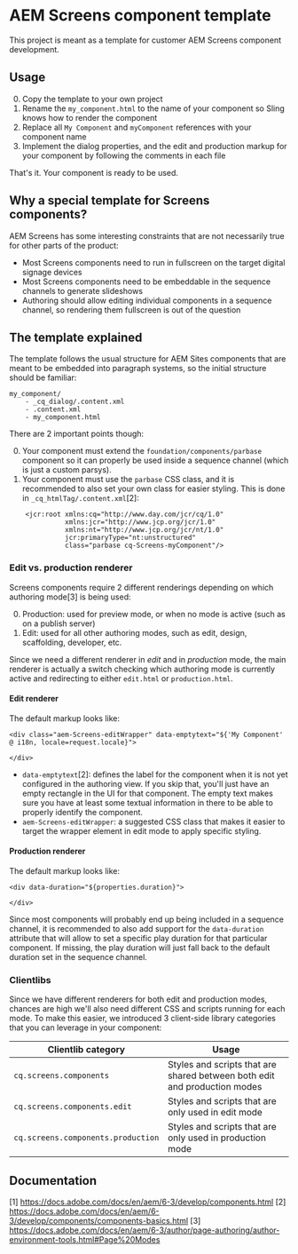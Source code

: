 AEM Screens component template
==============================

This project is meant as a template for customer AEM Screens component development.

Usage
-----

0. Copy the template to your own project
0. Rename the `my_component.html` to the name of your component so Sling knows how to render the component
0. Replace all `My Component` and `myComponent` references with your component name
0. Implement the dialog properties, and the edit and production markup for your component by following the comments in each file

That's it. Your component is ready to be used.


Why a special template for Screens components?
----------------------------------------------

AEM Screens has some interesting constraints that are not necessarily true for other parts of the product:
- Most Screens components need to run in fullscreen on the target digital signage devices
- Most Screens components need to be embeddable in the sequence channels to generate slideshows
- Authoring should allow editing individual components in a sequence channel, so rendering them fullscreen is out of the question


The template explained
----------------------

The template follows the usual structure for AEM Sites components that are meant to be embedded into paragraph systems, so the initial structure should be familiar:

```
my_component/
    - _cq_dialog/.content.xml
    - .content.xml
    - my_component.html
```

There are 2 important points though:

0. Your component must extend the `foundation/components/parbase` component so it can properly be used inside a sequence channel (which is just a custom parsys).
0. Your component must use the `parbase` CSS class, and it is recommended to also set your own class for easier styling.
This is done in `_cq_htmlTag/.content.xml`[2]:
```
    <jcr:root xmlns:cq="http://www.day.com/jcr/cq/1.0"
              xmlns:jcr="http://www.jcp.org/jcr/1.0"
              xmlns:nt="http://www.jcp.org/jcr/nt/1.0"
              jcr:primaryType="nt:unstructured"
              class="parbase cq-Screens-myComponent"/>
```


### Edit vs. production renderer

Screens components require 2 different renderings depending on which authoring mode[3] is being used:

0. Production: used for preview mode, or when no mode is active (such as on a publish server)
0. Edit: used for all other authoring modes, such as edit, design, scaffolding, developer, etc.

Since we need a different renderer in _edit_ and in _production_ mode, the main renderer is actually a switch checking which authoring mode is currently active and redirecting to either `edit.html` or `production.html`.

#### Edit renderer

The default markup looks like:
```
<div class="aem-Screens-editWrapper" data-emptytext="${'My Component' @ i18n, locale=request.locale}">

</div>
```

- `data-emptytext`[2]: defines the label for the component when it is not yet configured in the authoring view. If you skip that, you'll just have an empty rectangle in the UI for that component. The empty text makes sure you have at least some textual information in there to be able to properly identify the component.
- `aem-Screens-editWrapper`: a suggested CSS class that makes it easier to target the wrapper element in edit mode to apply specific styling.

#### Production renderer

The default markup looks like:
```
<div data-duration="${properties.duration}">

</div>
```

Since most components will probably end up being included in a sequence channel, it is recommended to also add support for the `data-duration` attribute that will allow to set a specific play duration for that particular component. If missing, the play duration will just fall back to the default duration set in the sequence channel.


### Clientlibs

Since we have different renderers for both edit and production modes, chances are high we'll also need different CSS and scripts running for each mode. To make this easier, we introduced 3 client-side library categories that you can leverage in your component:

| Clientlib category                | Usage
|-----------------------------------|-------------------------------------------
| `cq.screens.components`           | Styles and scripts that are shared between both edit and production modes
| `cq.screens.components.edit`      | Styles and scripts that are only used in edit mode
| `cq.screens.components.production`| Styles and scripts that are only used in production mode


Documentation
-------------

[1] https://docs.adobe.com/docs/en/aem/6-3/develop/components.html
[2] https://docs.adobe.com/docs/en/aem/6-3/develop/components/components-basics.html
[3] https://docs.adobe.com/docs/en/aem/6-3/author/page-authoring/author-environment-tools.html#Page%20Modes
